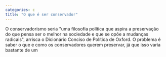 ```yaml
---
categories: c
title: "O que é ser conservador"
---
```

O conservadorismo seria "uma filosofia política que aspira a preservação do que pensa ser o melhor na sociedade e que se opõe a mudanças radicais", arrisca o Dicionário Conciso de Política de Oxford. O problema é saber o que e como os conservadores querem preservar, já que isso varia bastante de um 